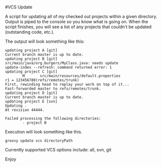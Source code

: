 #VCS Update

A script for updating all of my checked out projects within a given directory. Output is piped to the console so you know what is going on. When the script finishes, you will see a list of any projects that couldn't be updated (outstanding code, etc.).

The output will look something like this:

    updating project A [git]
    Current branch master is up to date.
    updating project B [git]
    src/main/java/org.burgers/MyClass.java: needs update
    update-index --refresh: command returned error: 1 
    updating project C [git]
            M       src/main/resources/default.properties
    r1 = 123456789(refs/remotes/trunk)
    First, rewinding head to replay your work on top of it...
    Fast-forwarded master to refs/remotes/trunk.
    updating project D [git]
    Current branch master is up to date.
    updating project E [svn]
    Updating .
	At revision 44444.

    Failed processing the following directories:
            - project B

Execution will look something like this.

    groovy update vcs directoryPath			

Currently supported VCS options include: all, svn, git
	
Enjoy			